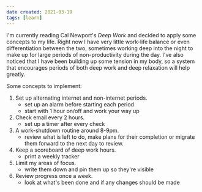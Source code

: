 ```yaml
---
date created: 2021-03-19
tags: [learn]
---
```


I'm currently reading Cal Newport's *Deep Work* and decided to apply some concepts to my life. Right now I have very little work-life balance or even differentiation between the two, sometimes working deep into the night to make up for large periods of non-productivity during the day. I've also noticed that I have been building up some tension in my body, so a system that encourages periods of both deep work and deep relaxation will help greatly.

Some concepts to implement:

1) Set up alternating internet and non-internet periods.
	- set up an alarm before starting each period
	- start with 1 hour on/off and work your way up
2) Check email every 2 hours.
	- set up a timer after every check
3) A work-shutdown routine around 8-9pm.
	- review what is left to do, make plans for their completion or migrate them forward to the next day to review.
4) Keep a scoreboard of deep work hours.
	- print a weekly tracker
5) Limit my areas of focus.
	- write them down and pin them up so they're visible
6) Review progress once a week.
	- look at what's been done and if any changes should be made